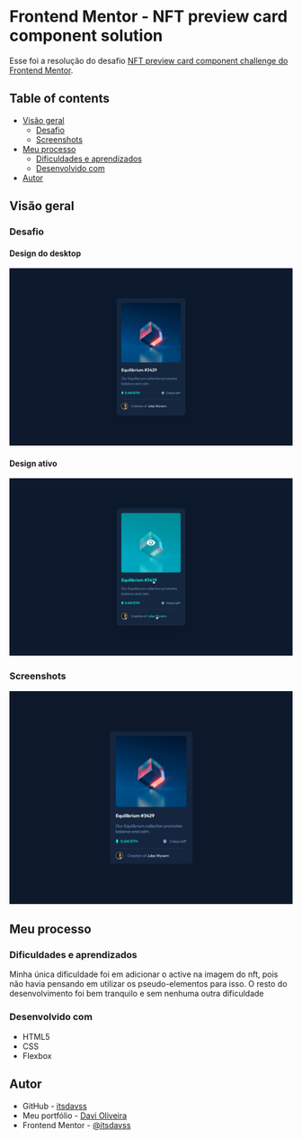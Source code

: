 # Frontend Mentor - NFT preview card component solution

Esse foi a resolução do desafio [NFT preview card component challenge do Frontend Mentor](https://www.frontendmentor.io/challenges/nft-preview-card-component-SbdUL_w0U).

## Table of contents

- [Visão geral](#visão-geral)
  - [Desafio](#desafio)
  - [Screenshots](#screenshots)
- [Meu processo](#meu-processo)
  - [Dificuldades e aprendizados](#dificuldades-e-aprendizados)
  - [Desenvolvido com](#desenvolvido-com)
- [Autor](#autor)

## Visão geral

### Desafio

#### Design do desktop
![](design/desktop-design.jpg)

#### Design ativo
![](design/active-states.jpg)

### Screenshots

![](screenshots/design_desktop.png)

## Meu processo

### Dificuldades e aprendizados

Minha única dificuldade foi em adicionar o active na imagem do nft, pois não havia pensando em utilizar os pseudo-elementos para isso. O resto do desenvolvimento foi bem tranquilo e sem nenhuma outra dificuldade

### Desenvolvido com

- HTML5 
- CSS
- Flexbox

## Autor

- GitHub - [itsdavss](https://github.com/itsdavss)
- Meu portfólio - [Davi Oliveira](https://itsdavss.github.io/portfolio-davi/)
- Frontend Mentor - [@itsdavss](https://www.frontendmentor.io/profile/itsdavss)
